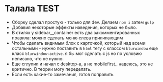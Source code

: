 Талала TEST
====
- Сборку сделал простую - только для dev. Делаем `npm i` затем `gulp`
- Добавил некоторые эффекты наведения, которых не было.
- В стилях у sidebar__container есть два закомментированных правила: можно сделать меню слева прилипающим
- Чтобы сделать видимым блок с карточкой, который над всеми остальными - нужно поставить в `html` тегу с классом `blurwindow` еще класс `blurwindow-active`. я бы мог сделать с js но по условию неписано, что не нужно. 
- Еще сглупил и начал с desktop-а, а не mobilefirst.. надеюсь, это не критично. В теории могу переделать.
- Если есть какие-то замечания, готов поправить
